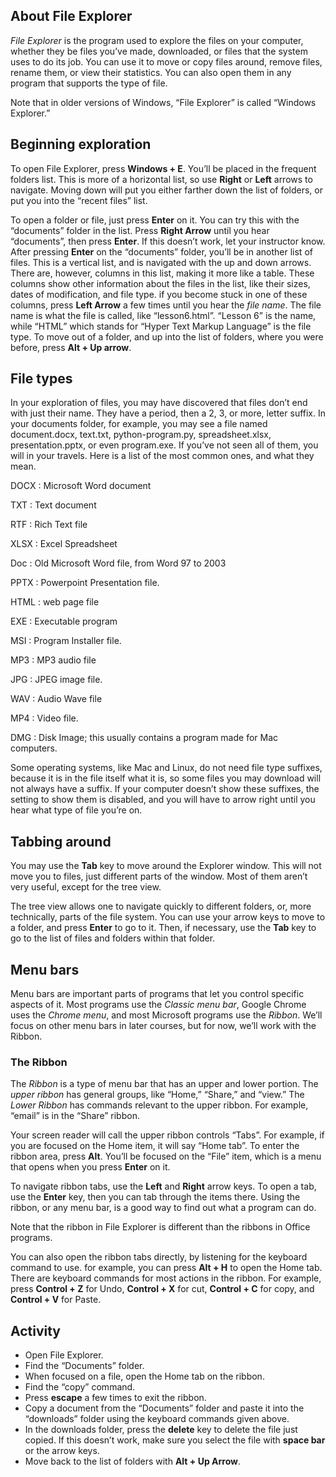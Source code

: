 About File Explorer
-------------------

*File Explorer* is the program used to explore the files on your
computer, whether they be files you’ve made, downloaded, or files that
the system uses to do its job. You can use it to move or copy files
around, remove files, rename them, or view their statistics. You can
also open them in any program that supports the type of file.

<aside>
Note that in older versions of Windows, “File Explorer” is called
“Windows Explorer.”
</aside>

Beginning exploration
---------------------

To open File Explorer, press **Windows + E**. You’ll be placed in the
frequent folders list. This is more of a horizontal list, so use
**Right** or **Left** arrows to navigate. Moving down will put you
either farther down the list of folders, or put you into the “recent
files” list.

To open a folder or file, just press **Enter** on it. You can try this
with the “documents” folder in the list. Press **Right Arrow** until
you hear “documents”, then press **Enter**. If this doesn’t work, let
your instructor know. After pressing **Enter** on the “documents”
folder, you’ll be in another list of files. This is a vertical list,
and is navigated with the up and down arrows. There are, however,
columns in this list, making it more like a table. These columns show
other information about the files in the list, like their sizes, dates
of modification, and file type. if you become stuck in one of these
columns, press **Left Arrow** a few times until you hear the *file
name*. The file name is what the file is called, like “lesson6.html”.
“Lesson 6” is the name, while “HTML” which stands for “Hyper Text
Markup Language” is the file type. To move out of a folder, and up
into the list of folders, where you were before, press **Alt + Up
arrow**.

File types
----------

In your exploration of files, you may have discovered that files don’t
end with just their name. They have a period, then a 2, 3, or more,
letter suffix. In your documents folder, for example, you may see a file
named document.docx, text.txt, python-program.py, spreadsheet.xlsx,
presentation.pptx, or even program.exe. If you’ve not seen all of them,
you will in your travels. Here is a list of the most common ones, and
what they mean.

DOCX
:   Microsoft Word document

TXT
:   Text document

RTF
:   Rich Text file

XLSX
:   Excel Spreadsheet

Doc
:   Old Microsoft Word file, from Word 97 to 2003

PPTX
:   Powerpoint Presentation file.

HTML
:   web page file

EXE
:   Executable program

MSI
:   Program Installer file.

MP3
:   MP3 audio file

JPG
:   JPEG image file.

WAV
:   Audio Wave file

MP4
:   Video file.

DMG
:   Disk Image; this usually contains a program made for Mac computers.

Some operating systems, like Mac and Linux, do not need file type
suffixes, because it is in the file itself what it is, so some files
you may download will not always have a suffix. If your computer
doesn’t show these suffixes, the setting to show them is disabled, and
you will have to arrow right until you hear what type of file you’re
on.

Tabbing around
--------------

You may use the **Tab** key to move around the Explorer window. This
will not move you to files, just different parts of the window. Most of
them aren’t very useful, except for the tree view.

The tree view allows one to navigate quickly to different folders, or,
more technically, parts of the file system. You can use your arrow keys
to move to a folder, and press **Enter** to go to it. Then, if
necessary, use the **Tab** key to go to the list of files and folders
within that folder.

Menu bars
---------

Menu bars are important parts of programs that let you control specific
aspects of it. Most programs use the *Classic menu bar*, Google Chrome
uses the *Chrome menu*, and most Microsoft programs use the *Ribbon*.
We’ll focus on other menu bars in later courses, but for now, we’ll work
with the Ribbon.

### The Ribbon

The *Ribbon* is a type of menu bar that has an upper and lower portion.
The *upper ribbon* has general groups, like “Home,” “Share,” and “view.”
The *Lower Ribbon* has commands relevant to the upper ribbon. For
example, “email” is in the “Share” ribbon.

Your screen reader will call the upper ribbon controls “Tabs”. For
example, if you are focused on the Home item, it will say “Home tab”. To
enter the ribbon area, press **Alt**. You’ll be focused on the “File”
item, which is a menu that opens when you press **Enter** on it.

To navigate ribbon tabs, use the **Left** and **Right** arrow keys. To
open a tab, use the **Enter** key, then you can tab through the items
there. Using the ribbon, or any menu bar, is a good way to find out what
a program can do.

<aside markdown="1">

Note that the ribbon in File Explorer is different than the ribbons in
Office programs.

</aside>

You can also open the ribbon tabs directly, by listening for the
keyboard command to use. for example, you can press **Alt + H** to open
the Home tab. There are keyboard commands for most actions in the
ribbon. For example, press **Control + Z** for Undo, **Control + X** for
cut, **Control + C** for copy, and **Control + V** for Paste.

Activity
--------

- Open File Explorer.
- Find the “Documents” folder.
- When focused on a file, open the Home tab on the ribbon.
-   Find the “copy” command.
- Press **escape** a few times to exit the ribbon.
- Copy a document from the “Documents” folder and paste it into the “downloads”
    folder using the keyboard commands given above.
- In the downloads folder, press the **delete** key to delete the file
    just copied. If this doesn’t work, make sure you select the file
    with **space bar** or the arrow keys.
- Move back to the list of folders with **Alt + Up Arrow**.
